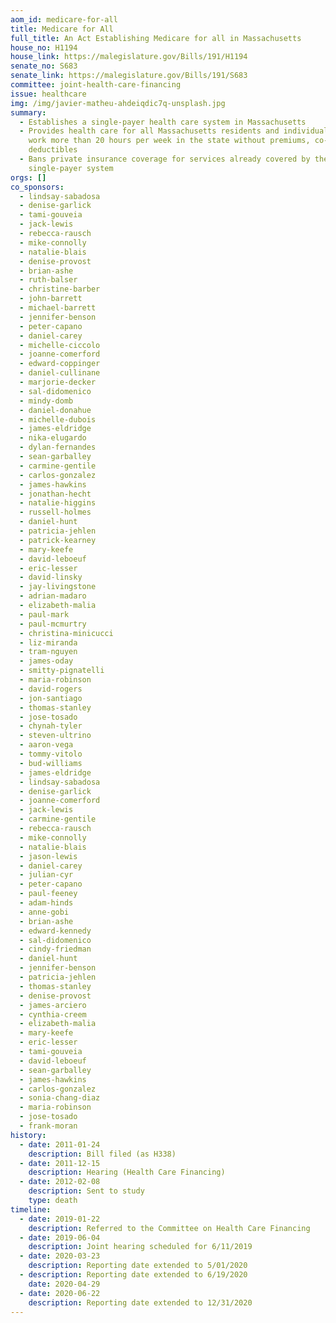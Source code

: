 ```yaml
---
aom_id: medicare-for-all
title: Medicare for All
full_title: An Act Establishing Medicare for all in Massachusetts
house_no: H1194
house_link: https://malegislature.gov/Bills/191/H1194
senate_no: S683
senate_link: https://malegislature.gov/Bills/191/S683
committee: joint-health-care-financing
issue: healthcare
img: /img/javier-matheu-ahdeiqdic7q-unsplash.jpg
summary:
  - Establishes a single-payer health care system in Massachusetts
  - Provides health care for all Massachusetts residents and individuals who
    work more than 20 hours per week in the state without premiums, co-pays, or
    deductibles
  - Bans private insurance coverage for services already covered by the
    single-payer system
orgs: []
co_sponsors:
  - lindsay-sabadosa
  - denise-garlick
  - tami-gouveia
  - jack-lewis
  - rebecca-rausch
  - mike-connolly
  - natalie-blais
  - denise-provost
  - brian-ashe
  - ruth-balser
  - christine-barber
  - john-barrett
  - michael-barrett
  - jennifer-benson
  - peter-capano
  - daniel-carey
  - michelle-ciccolo
  - joanne-comerford
  - edward-coppinger
  - daniel-cullinane
  - marjorie-decker
  - sal-didomenico
  - mindy-domb
  - daniel-donahue
  - michelle-dubois
  - james-eldridge
  - nika-elugardo
  - dylan-fernandes
  - sean-garballey
  - carmine-gentile
  - carlos-gonzalez
  - james-hawkins
  - jonathan-hecht
  - natalie-higgins
  - russell-holmes
  - daniel-hunt
  - patricia-jehlen
  - patrick-kearney
  - mary-keefe
  - david-leboeuf
  - eric-lesser
  - david-linsky
  - jay-livingstone
  - adrian-madaro
  - elizabeth-malia
  - paul-mark
  - paul-mcmurtry
  - christina-minicucci
  - liz-miranda
  - tram-nguyen
  - james-oday
  - smitty-pignatelli
  - maria-robinson
  - david-rogers
  - jon-santiago
  - thomas-stanley
  - jose-tosado
  - chynah-tyler
  - steven-ultrino
  - aaron-vega
  - tommy-vitolo
  - bud-williams
  - james-eldridge
  - lindsay-sabadosa
  - denise-garlick
  - joanne-comerford
  - jack-lewis
  - carmine-gentile
  - rebecca-rausch
  - mike-connolly
  - natalie-blais
  - jason-lewis
  - daniel-carey
  - julian-cyr
  - peter-capano
  - paul-feeney
  - adam-hinds
  - anne-gobi
  - brian-ashe
  - edward-kennedy
  - sal-didomenico
  - cindy-friedman
  - daniel-hunt
  - jennifer-benson
  - patricia-jehlen
  - thomas-stanley
  - denise-provost
  - james-arciero
  - cynthia-creem
  - elizabeth-malia
  - mary-keefe
  - eric-lesser
  - tami-gouveia
  - david-leboeuf
  - sean-garballey
  - james-hawkins
  - carlos-gonzalez
  - sonia-chang-diaz
  - maria-robinson
  - jose-tosado
  - frank-moran
history:
  - date: 2011-01-24
    description: Bill filed (as H338)
  - date: 2011-12-15
    description: Hearing (Health Care Financing)
  - date: 2012-02-08
    description: Sent to study
    type: death
timeline:
  - date: 2019-01-22
    description: Referred to the Committee on Health Care Financing
  - date: 2019-06-04
    description: Joint hearing scheduled for 6/11/2019
  - date: 2020-03-23
    description: Reporting date extended to 5/01/2020
  - description: Reporting date extended to 6/19/2020
    date: 2020-04-29
  - date: 2020-06-22
    description: Reporting date extended to 12/31/2020
---
```


